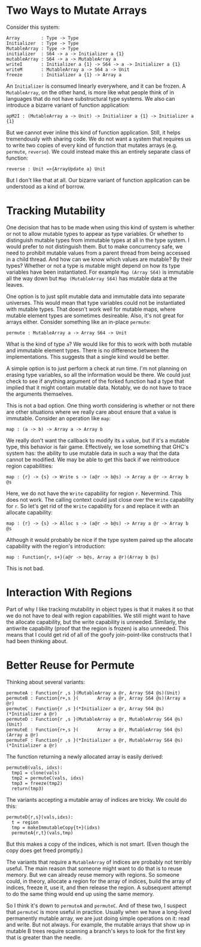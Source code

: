 # Two Ways to Mutate Arrays

Consider this system:

    Array        : Type -> Type
    Initializer  : Type -> Type
    MutableArray : Type -> Type
    initializer  : S64 -> a -> Initializer a {1}
    mutableArray : S64 -> a -> MutableArray a
    writeI       : Initializer a {1} -> S64 -> a -> Initializer a {1}
    writeM       : MutableArray a -> S64 a -> Unit
    freeze       : Initializer a {1} -> Array a

An `Initializer` is consumed linearly everywhere, and it can be frozen.
A `MutableArray`, on the other hand, is more like what people think of in
languages that do not have substructural type systems. We also can introduce
a bizarre variant of function application:

    apM2I : (MutableArray a -> Unit) -> Initializer a {1} -> Initializer a {1}

But we cannot ever inline this kind of function application. Still, it helps
tremendously with sharing code. We do not want a system that requires us
to write two copies of every kind of function that mutates arrays
(e.g. `permute`, `reverse`). We could instead make this an entirely separate
class of function:

    reverse : Unit =>{ArrayUpdate a} Unit

But I don't like that at all. Our bizarre variant of function application
can be understood as a kind of borrow.

# Tracking Mutability

One decision that has to be made when using this kind of system is whether
or not to allow mutable types to appear as type variables. Or whether to
distinguish mutable types from immutable types at all in the type system.
I would prefer to not distinguish them. But to make concurrency safe, we need
to prohibit mutable values from a parent thread from being accessed in a
child thread. And how can we know which values are mutable? By their types?
Whether or not a type is mutable might depend on how its type variables
have been instantiated. For example `Map (Array S64)` is immutable all the
way down but `Map (MutableArray S64)` has mutable data at the leaves.

One option is to just split mutable data and immutable data into separate
universes. This would mean that type variables could not be instantiated
with mutable types. That doesn't work well for mutable maps, where mutable
element types are sometimes desireable. Also, it's not great for arrays
either. Consider something like an in-place `permute`:

    permute : MutableArray a -> Array S64 -> Unit

What is the kind of type `a`? We would like for this to work with both
mutable and immutable element types. There is no difference between the
implementations. This suggests that a single kind would be better.

A simple option is to just perform a check at run time. I'm not planning
on erasing type variables, so all the information would be there. We could
just check to see if anything argument of the forked function had a type
that implied that it might contain mutable data. Notably, we do not have
to trace the arguments themselves.

This is not a bad option. One thing worth considering is whether or not
there are other situations where we really care about ensure that a value
is immutable. Consider an operation like `map`:

    map : (a -> b) -> Array a -> Array b

We really don't want the callback to modify its `a` value, but if it's
a mutable type, this behavior is fair game. Effectively, we lose something
that GHC's system has: the ability to use mutable data in such a way that
the data cannot be modified. We may be able to get this back if we reintroduce
region capabilities:

    map : {r} -> {s} -> Write s -> (a@r -> b@s) -> Array a @r -> Array b @s

Here, we do not have the `Write` capability for region `r`. Nevermind.
This does not work. The calling context could just close over the `Write`
capability for `r`. So let's get rid of the `Write` capability for `s`
and replace it with an allocate capability:

    map : {r} -> {s} -> Alloc s -> (a@r -> b@s) -> Array a @r -> Array b @s

Although it would probably be nice if the type system paired up the allocate
capability with the region's introduction:

    map : Function{r, s+}(a@r -> b@s, Array a @r)(Array b @s)

This is not bad.

# Interaction With Regions

Part of why I like tracking mutability in object types is that it makes it
so that we do not have to deal with region capabilities. We still might
want to have the allocate capability, but the write capability is unneeded.
Similarly, the antiwrite capability (proof that the region is frozen) is
also unneeded. This means that I could get rid of all of the goofy
join-point-like constructs that I had been thinking about.

# Better Reuse for Permute

Thinking about several variants:

    permuteA : Function{r ,s }(MutableArray a @r, Array S64 @s)(Unit)
    permuteB : Function{r+,s }(       Array a @r, Array S64 @s)(Array a @r)
    permuteC : Function{r ,s }(*Initializer a @r, Array S64 @s)(*Initializer a @r)
    permuteD : Function{r ,s }(MutableArray a @r, MutableArray S64 @s)(Unit)
    permuteE : Function{r+,s }(       Array a @r, MutableArray S64 @s)(Array a @r)
    permuteF : Function{r ,s }(*Initializer a @r, MutableArray S64 @s)(*Initializer a @r)

The function returning a newly allocated array is easily derived:

    permuteB(vals, idxs):
      tmp1 = clone(vals)
      tmp2 = permuteC(vals, idxs)
      tmp3 = freeze(tmp2)
      return(tmp3)

The variants accepting a mutable array of indices are tricky. We could do
this:

    permuteD{r,s}(vals,idxs):
      t = region
      tmp = makeImmutableCopy{t+}(idxs)
      permuteA{r,t}(vals,tmp)

But this makes a copy of the indices, which is not smart. (Even though the
copy does get freed promptly.)

The variants that require a `MutableArray` of indices are probably not terribly
useful. The main reason that someone might want to do that is to reuse memory.
But we can already reuse memory with regions. So someone could, in theory,
allocate a region for the array of indices, build the array of indices,
freeze it, use it, and then release the region. A subsequent attempt to
do the same thing would end up using the same memory.

So I think it's down to `permuteA` and `permuteC`. And of these two, I suspect
that `permuteC` is more useful in practice. Usually when we have a long-lived
permanently mutable array, we are just doing simple operations on it: read
and write. But not always. For example, the mutable arrays that show up in
mutable B trees require scanning a branch's keys to look for the first key
that is greater than the needle.
